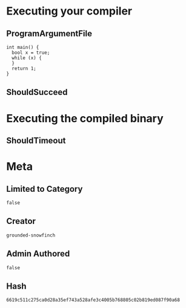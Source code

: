 # Executing your compiler

## ProgramArgumentFile

```
int main() {
  bool x = true;
  while (x) {
  }
  return 1;
}
```

## ShouldSucceed

# Executing the compiled binary

## ShouldTimeout

# Meta

## Limited to Category

```
false
```

## Creator

```
grounded-snowfinch
```

## Admin Authored

```
false
```

## Hash

```
6619c511c275ca0d28a35ef743a528afe3c4005b768805c02b819ed087f90a68
```
